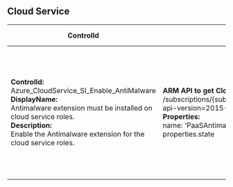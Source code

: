 ## Cloud Service

| ControlId | Dependent Azure API(s) and Properties | Control spec-let |
|-----------|-------------------------------------|------------------|
| <b>ControlId:</b><br>Azure_CloudService_SI_Enable_AntiMalware<br><b>DisplayName:</b><br>Antimalware extension must be installed on cloud service roles. <br><b>Description: </b><br> Enable the Antimalware extension for the cloud service roles.| <b> ARM API to get Cloud Service extension details: </b> <br> /subscriptions/{subscriptionId}/resourceGroups/{resourceGroupName}/providers/Microsoft.ClassicCompute/domainNames/{cloudServiceName}/slots/{slotName}/roles/{roleName}/extensionReferences? <br> api-version=2015-06-01  <br><b>Properties:</b><br> name: 'PaaSAntimalware-****' <br> properties.state| <b>Passed: </b><br> Antimalware extension is enabled for all the roles in this cloud service. <br><b>Failed: </b><br> Antimalware extension is not enabled for one or more roles in this cloud service. |